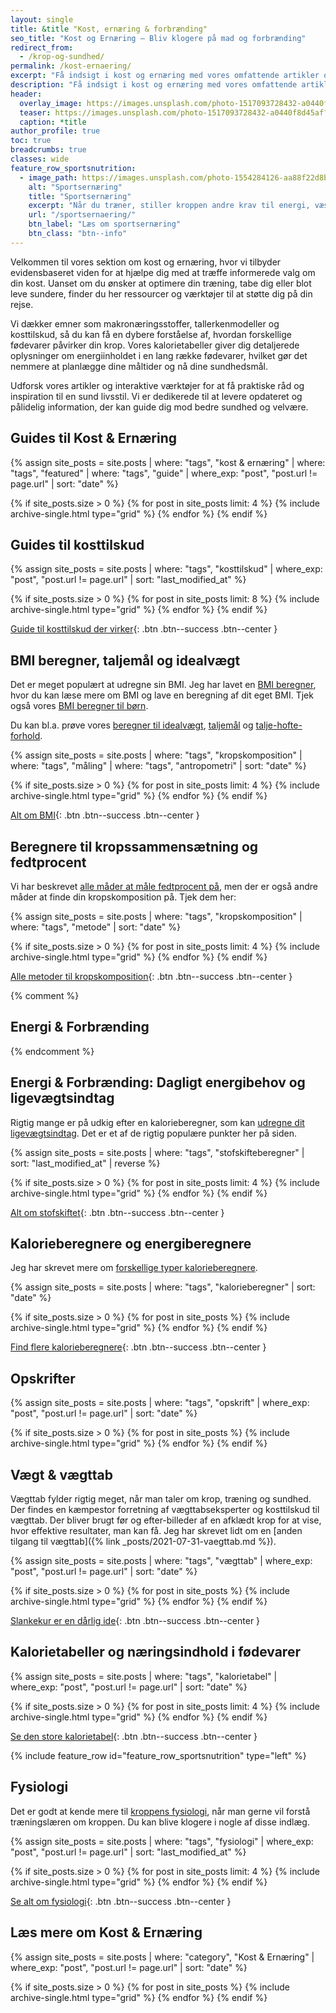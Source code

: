 ```yaml
---
layout: single
title: &title "Kost, ernæring & forbrænding"
seo_title: "Kost og Ernæring – Bliv klogere på mad og forbrænding"
redirect_from:
  - /krop-og-sundhed/
permalink: /kost-ernaering/
excerpt: "Få indsigt i kost og ernæring med vores omfattende artikler og værktøjer. Lær om sunde spisevaner, næringsstoffer og find kalorietabeller for forskellige fødevarer."
description: "Få indsigt i kost og ernæring med vores omfattende artikler og værktøjer. Lær om sunde spisevaner, næringsstoffer og find kalorietabeller for forskellige fødevarer."
header:
  overlay_image: https://images.unsplash.com/photo-1517093728432-a0440f8d45af?ixid=MnwxMjA3fDB8MHxwaG90by1wYWdlfHx8fGVufDB8fHx8&ixlib=rb-1.2.1&auto=format&fit=crop&h=630&w=1200&q=60
  teaser: https://images.unsplash.com/photo-1517093728432-a0440f8d45af?ixid=MnwxMjA3fDB8MHxwaG90by1wYWdlfHx8fGVufDB8fHx8&ixlib=rb-1.2.1&auto=format&fit=crop&h=300&w=400&q=10
  caption: *title
author_profile: true
toc: true
breadcrumbs: true
classes: wide
feature_row_sportsnutrition:
  - image_path: https://images.unsplash.com/photo-1554284126-aa88f22d8b74?ixlib=rb-1.2.1&auto=format&fit=crop&h=300&w=400&q=10
    alt: "Sportsernæring"
    title: "Sportsernæring"
    excerpt: "Når du træner, stiller kroppen andre krav til energi, væske og timing. Få styr på kosten før, under og efter træning – og spis dig til bedre præstation."
    url: "/sportsernaering/"
    btn_label: "Læs om sportsernæring"
    btn_class: "btn--info"
---
```


Velkommen til vores sektion om kost og ernæring, hvor vi tilbyder evidensbaseret viden for at hjælpe dig med at træffe informerede valg om din kost. Uanset om du ønsker at optimere din træning, tabe dig eller blot leve sundere, finder du her ressourcer og værktøjer til at støtte dig på din rejse.

Vi dækker emner som makronæringsstoffer, tallerkenmodeller og kosttilskud, så du kan få en dybere forståelse af, hvordan forskellige fødevarer påvirker din krop. Vores kalorietabeller giver dig detaljerede oplysninger om energiinholdet i en lang række fødevarer, hvilket gør det nemmere at planlægge dine måltider og nå dine sundhedsmål.

Udforsk vores artikler og interaktive værktøjer for at få praktiske råd og inspiration til en sund livsstil. Vi er dedikerede til at levere opdateret og pålidelig information, der kan guide dig mod bedre sundhed og velvære.

## Guides til Kost & Ernæring

{% assign site_posts = site.posts | where: "tags", "kost & ernæring" | where: "tags", "featured" | where: "tags", "guide" | where_exp: "post", "post.url != page.url" | sort: "date" %}

<div class="feature__wrapper">

{% if site_posts.size > 0 %}
  {% for post in site_posts limit: 4 %}
    {% include archive-single.html type="grid" %}
  {% endfor %}
{% endif %}

</div>

## Guides til kosttilskud

{% assign site_posts = site.posts | where: "tags", "kosttilskud" | where_exp: "post", "post.url != page.url" | sort: "last_modified_at" %}

<div class="feature__wrapper" markdown="1">

{% if site_posts.size > 0 %}
  {% for post in site_posts limit: 8 %}
    {% include archive-single.html type="grid" %}
  {% endfor %}
{% endif %}

[Guide til kosttilskud der virker](/kosttilskud/){: .btn .btn--success .btn--center }

</div>

## BMI beregner, taljemål og idealvægt

Det er meget populært at udregne sin BMI. Jeg har lavet en [BMI beregner](/bmi-beregner/), hvor du kan læse mere om BMI og lave en beregning af dit eget BMI. Tjek også vores [BMI beregner til børn](/bmi-beregner-boern-unge-teenagere/).

Du kan bl.a. prøve vores [beregner til idealvægt](/idealvaegt/), [taljemål](/taljemaal/) og [talje-hofte-forhold](/talje-hofte-ratio/).

{% assign site_posts = site.posts | where: "tags", "kropskomposition" | where: "tags", "måling" | where: "tags", "antropometri" | sort: "date" %}

<div class="feature__wrapper" markdown="1">

{% if site_posts.size > 0 %}
  {% for post in site_posts limit: 4 %}
    {% include archive-single.html type="grid" %}
  {% endfor %}
{% endif %}

[Alt om BMI](/bmi/){: .btn .btn--success .btn--center }

</div>

## Beregnere til kropssammensætning og fedtprocent

Vi har beskrevet [alle måder at måle fedtprocent på](/maal-fedtprocent/), men der er også andre måder at finde din kropskomposition på. Tjek dem her:

{% assign site_posts = site.posts | where: "tags", "kropskomposition" | where: "tags", "metode" | sort: "date" %}

<div class="feature__wrapper" markdown="1">

{% if site_posts.size > 0 %}
  {% for post in site_posts limit: 4 %}
    {% include archive-single.html type="grid" %}
  {% endfor %}
{% endif %}

[Alle metoder til kropskomposition](/maal-fedtprocent/){: .btn .btn--success .btn--center }

</div>

{% comment %}

## Energi & Forbrænding

{% endcomment %}

## Energi & Forbrænding: Dagligt energibehov og ligevægtsindtag

Rigtig mange er på udkig efter en kalorieberegner, som kan [udregne dit ligevægtsindtag](/ligevaegtsindtag-beregner/). Det er et af de rigtig populære punkter her på siden.

{% assign site_posts = site.posts | where: "tags", "stofskifteberegner" | sort: "last_modified_at" | reverse %}

<div class="feature__wrapper" markdown="1">

{% if site_posts.size > 0 %}
  {% for post in site_posts limit: 4 %}
    {% include archive-single.html type="grid" %}
  {% endfor %}
{% endif %}

[Alt om stofskiftet](/stofskifte/){: .btn .btn--success .btn--center }

</div>

## Kalorieberegnere og energiberegnere

Jeg har skrevet mere om [forskellige typer kalorieberegnere](/kalorieberegner/).

{% assign site_posts = site.posts | where: "tags", "kalorieberegner" | sort: "date" %}

<div class="feature__wrapper" markdown="1">

{% if site_posts.size > 0 %}
  {% for post in site_posts %}
    {% include archive-single.html type="grid" %}
  {% endfor %}
{% endif %}

[Find flere kalorieberegnere](/kalorieberegner/){: .btn .btn--success .btn--center }

</div>

## Opskrifter

{% assign site_posts = site.posts | where: "tags", "opskrift" | where_exp: "post", "post.url != page.url" | sort: "date" %}

<div class="feature__wrapper">

{% if site_posts.size > 0 %}
  {% for post in site_posts %}
    {% include archive-single.html type="grid" %}
  {% endfor %}
{% endif %}

</div>

## Vægt & vægttab

Vægttab fylder rigtig meget, når man taler om krop, træning og sundhed. Der findes en kæmpestor forretning af vægttabseksperter og kosttilskud til vægttab. Der bliver brugt før og efter-billeder af en afklædt krop for at vise, hvor effektive resultater, man kan få. Jeg har skrevet lidt om en [anden tilgang til vægttab]({% link _posts/2021-07-31-vaegttab.md %}).

{% assign site_posts = site.posts | where: "tags", "vægttab" | where_exp: "post", "post.url != page.url" | sort: "date" %}

<div class="feature__wrapper" markdown="1">

{% if site_posts.size > 0 %}
  {% for post in site_posts %}
    {% include archive-single.html type="grid" %}
  {% endfor %}
{% endif %}

[Slankekur er en dårlig ide](/slankekur/){: .btn .btn--success .btn--center }

</div>

## Kalorietabeller og næringsindhold i fødevarer

{% assign site_posts = site.posts | where: "tags", "kalorietabel" | where_exp: "post", "post.url != page.url" | sort: "date" %}

<div class="feature__wrapper" markdown="1">

{% if site_posts.size > 0 %}
  {% for post in site_posts limit: 4 %}
    {% include archive-single.html type="grid" %}
  {% endfor %}
{% endif %}

[Se den store kalorietabel](/kalorietabellen/){: .btn .btn--success .btn--center }

</div>

{% include feature_row id="feature_row_sportsnutrition" type="left" %}

## Fysiologi

Det er godt at kende mere til [kroppens fysiologi](/fysiologi/), når man gerne vil forstå træningslæren om kroppen. Du kan blive klogere i nogle af disse indlæg.

{% assign site_posts = site.posts | where: "tags", "fysiologi" | where_exp: "post", "post.url != page.url" | sort: "last_modified_at" %}

<div class="feature__wrapper" markdown="1">

{% if site_posts.size > 0 %}
  {% for post in site_posts limit: 4 %}
    {% include archive-single.html type="grid" %}
  {% endfor %}
{% endif %}

[Se alt om fysiologi](/fysiologi/){: .btn .btn--success .btn--center }
</div>

## Læs mere om Kost & Ernæring

{% assign site_posts = site.posts | where: "category", "Kost & Ernæring" | where_exp: "post", "post.url != page.url" | sort: "date" %}

<div class="feature__wrapper">

{% if site_posts.size > 0 %}
  {% for post in site_posts %}
    {% include archive-single.html type="grid" %}
  {% endfor %}
{% endif %}

</div>
